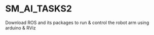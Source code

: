 # SM_AI_TASKS2
Download ROS and its packages to run &amp; control the robot arm using arduino &amp; RViz
